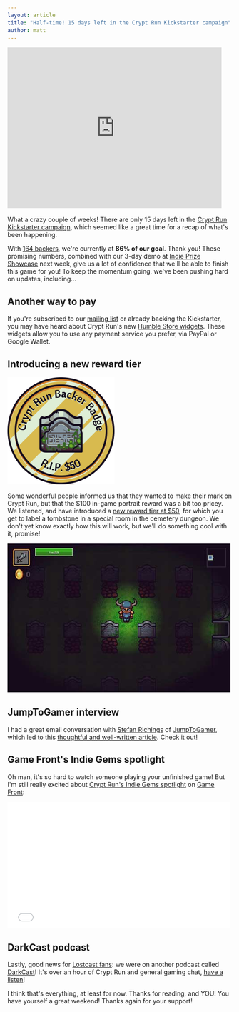 ```yaml
---
layout: article
title: "Half-time! 15 days left in the Crypt Run Kickstarter campaign"
author: matt
---
```

<div class="full-frame">
	<iframe width="480" height="360" src="http://www.kickstarter.com/projects/richtaur/crypt-run-death-is-just-the-beginning/widget/video.html" frameborder="0"> </iframe>
</div>

What a crazy couple of weeks! There are only 15 days left in the [Crypt Run Kickstarter campaign](http://www.kickstarter.com/projects/richtaur/crypt-run-death-is-just-the-beginning), which seemed like a great time for a recap of what's been happening.

With [164 backers](http://www.kickstarter.com/projects/richtaur/crypt-run-death-is-just-the-beginning/backers), we're currently at **86% of our goal**. Thank you! These promising numbers, combined with our 3-day demo at [Indie Prize Showcase](http://www.indieprize.org/games/index.html) next week, give us a lot of confidence that we'll be able to finish this game for you! To keep the momentum going, we've been pushing hard on updates, including…

## Another way to pay

If you're subscribed to our [mailing list](/mailing-list/) or already backing the Kickstarter, you may have heard about Crypt Run's new [Humble Store widgets](http://www.cryptrun.com/buy/). These widgets allow you to use any payment service you prefer, via PayPal or Google Wallet.

## Introducing a new reward tier

<div class="full-frame">
	<a href="http://www.kickstarter.com/projects/richtaur/crypt-run-death-is-just-the-beginning">
		<img alt="Crypt Run tombstones" src="/media/images/posts/cryptRun/ks/badge50.png" width="240" height="240">
	</a>
</div>

Some wonderful people informed us that they wanted to make their mark on Crypt Run, but that the $100 in-game portrait reward was a bit too pricey. We listened, and have introduced a [new reward tier at $50](http://www.kickstarter.com/projects/richtaur/crypt-run-death-is-just-the-beginning/posts/547611), for which you get to label a tombstone in a special room in the cemetery dungeon. We don't yet know exactly how this will work, but we'll do something cool with it, promise!

<div class="full-frame">
	<a href="http://www.kickstarter.com/projects/richtaur/crypt-run-death-is-just-the-beginning">
		<img alt="Crypt Run tombstones" src="/media/images/posts/cryptRun/ks/tombs.jpg" width="500" height="333">
	</a>
</div>

## JumpToGamer interview

I had a great email conversation with [Stefan Richings](https://twitter.com/StefanAnthonyy) of [JumpToGamer](http://www.jumptogamer.com/), which led to this [thoughtful and well-written article](http://www.jumptogamer.com/crypt-run-qa/). Check it out!

## Game Front's Indie Gems spotlight

Oh man, it's so hard to watch someone playing your unfinished game! But I'm still really excited about [Crypt Run's Indie Gems spotlight](http://www.gamefront.com/indie-gems-crypt-run-defies-death-but-not-for-long/) on [Game Front](http://www.gamefront.com/):

<div class="full-frame">
	<iframe width="500" height="281" src="//www.youtube.com/embed/H4FKx4_UMi4" frameborder="0"> </iframe>
</div>

## DarkCast podcast

Lastly, good news for [Lostcast fans](/lostcast/): we were on another podcast called [DarkCast](http://www.darkstation.com/darkcast/)! It's over an hour of Crypt Run and general gaming chat, [have a listen](http://www.darkstation.com/darkcast/dci-ep-02-how-to-loose-a-decade/)!

I think that's everything, at least for now. Thanks for reading, and YOU! You have yourself a great weekend! Thanks again for your support!
